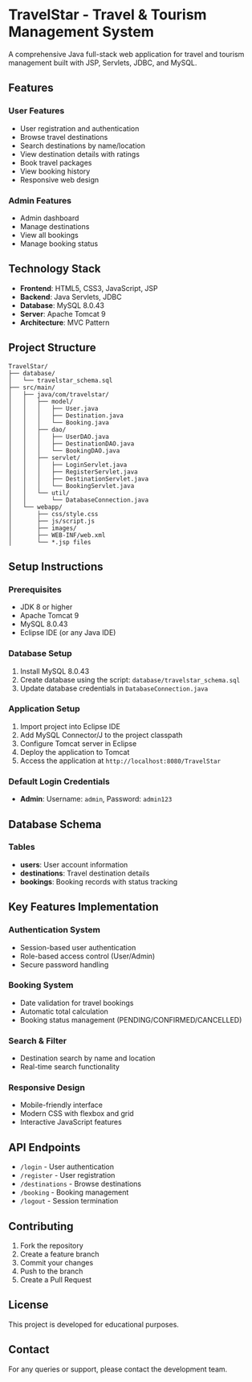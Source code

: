 # TravelStar - Travel & Tourism Management System

A comprehensive Java full-stack web application for travel and tourism management built with JSP, Servlets, JDBC, and MySQL.

## Features

### User Features
- User registration and authentication
- Browse travel destinations
- Search destinations by name/location
- View destination details with ratings
- Book travel packages
- View booking history
- Responsive web design

### Admin Features
- Admin dashboard
- Manage destinations
- View all bookings
- Manage booking status

## Technology Stack

- **Frontend**: HTML5, CSS3, JavaScript, JSP
- **Backend**: Java Servlets, JDBC
- **Database**: MySQL 8.0.43
- **Server**: Apache Tomcat 9
- **Architecture**: MVC Pattern

## Project Structure

```
TravelStar/
├── database/
│   └── travelstar_schema.sql
├── src/main/
│   ├── java/com/travelstar/
│   │   ├── model/
│   │   │   ├── User.java
│   │   │   ├── Destination.java
│   │   │   └── Booking.java
│   │   ├── dao/
│   │   │   ├── UserDAO.java
│   │   │   ├── DestinationDAO.java
│   │   │   └── BookingDAO.java
│   │   ├── servlet/
│   │   │   ├── LoginServlet.java
│   │   │   ├── RegisterServlet.java
│   │   │   ├── DestinationServlet.java
│   │   │   └── BookingServlet.java
│   │   └── util/
│   │       └── DatabaseConnection.java
│   └── webapp/
│       ├── css/style.css
│       ├── js/script.js
│       ├── images/
│       ├── WEB-INF/web.xml
│       └── *.jsp files
```

## Setup Instructions

### Prerequisites
- JDK 8 or higher
- Apache Tomcat 9
- MySQL 8.0.43
- Eclipse IDE (or any Java IDE)

### Database Setup
1. Install MySQL 8.0.43
2. Create database using the script: `database/travelstar_schema.sql`
3. Update database credentials in `DatabaseConnection.java`

### Application Setup
1. Import project into Eclipse IDE
2. Add MySQL Connector/J to the project classpath
3. Configure Tomcat server in Eclipse
4. Deploy the application to Tomcat
5. Access the application at `http://localhost:8080/TravelStar`

### Default Login Credentials
- **Admin**: Username: `admin`, Password: `admin123`

## Database Schema

### Tables
- **users**: User account information
- **destinations**: Travel destination details
- **bookings**: Booking records with status tracking

## Key Features Implementation

### Authentication System
- Session-based user authentication
- Role-based access control (User/Admin)
- Secure password handling

### Booking System
- Date validation for travel bookings
- Automatic total calculation
- Booking status management (PENDING/CONFIRMED/CANCELLED)

### Search & Filter
- Destination search by name and location
- Real-time search functionality

### Responsive Design
- Mobile-friendly interface
- Modern CSS with flexbox and grid
- Interactive JavaScript features

## API Endpoints

- `/login` - User authentication
- `/register` - User registration
- `/destinations` - Browse destinations
- `/booking` - Booking management
- `/logout` - Session termination

## Contributing

1. Fork the repository
2. Create a feature branch
3. Commit your changes
4. Push to the branch
5. Create a Pull Request

## License

This project is developed for educational purposes.

## Contact

For any queries or support, please contact the development team.